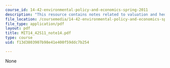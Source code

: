```yaml
---
course_id: 14-42-environmental-policy-and-economics-spring-2011
description: "This resource contains notes related to valuation and hedonics.\r\n"
file_location: /coursemedia/14-42-environmental-policy-and-economics-spring-2011/f13d3803907b98e41e400f59ddc7b254_MIT14_42S11_note14.pdf
file_type: application/pdf
layout: pdf
title: MIT14_42S11_note14.pdf
type: course
uid: f13d3803907b98e41e400f59ddc7b254

---
```

None